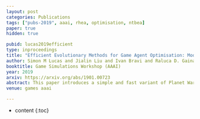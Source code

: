 ```yaml
---
layout: post
categories: Publications
tags: ["pubs-2019", aaai, rhea, optimisation, ntbea]
paper: true
hidden: true

pubid: lucas2019efficient
type: inproceedings
title: "Efficient Evolutionary Methods for Game Agent Optimisation: Model-Based is Best"
author: Simon M Lucas and Jialin Liu and Ivan Bravi and Raluca D. Gaina and John Woodward and Vanessa Volz and Diego Perez-Liebana
booktitle: Game Simulations Workshop (AAAI)
year: 2019
arxiv: https://arxiv.org/abs/1901.00723
abstract: This paper introduces a simple and fast variant of Planet Wars as a test-bed for statistical planning based Game AI agents, and for noisy hyper-parameter optimisation.  Planet Wars is a real-time strategy game with simple rules but complex game-play. The variant introduced in this paper is designed for speed to enable efficient experimentation, and also for a fixed action space to enable practical inter-operability with General Video Game AI agents. If we treat the game as a win-loss game (which is standard), then this leads to challenging noisy optimisation problems both in tuning agents to play the game, and in tuning game parameters. Here we focus on the problem of tuning an agent, and report results using the recently developed N-Tuple Bandit Evolutionary Algorithm and a number of other optimisers, including Sequential Model-based Algorithm Configuration (SMAC). Results indicate that the N-Tuple Bandit Evolutionary Algorithm offers competitive performance as well as insight into the effects of combinations of parameter choices.
venue: games aaai

---
```


* content
{:toc}


